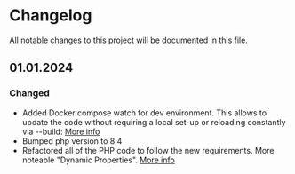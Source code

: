 # Changelog

All notable changes to this project will be documented in this file.

## 01.01.2024
### Changed
- Added Docker compose watch for dev environment. This allows to update the code without requiring a local set-up or reloading constantly via --build: [More info](https://docs.docker.com/compose/file-watch/)
- Bumped php version to 8.4
- Refactored all of the PHP code to follow the new requirements. More noteable "Dynamic Properties". [More info](https://www.php.net/manual/en/migration82.deprecated.php)
